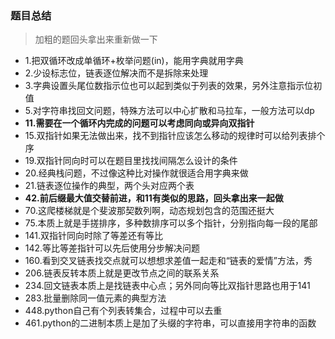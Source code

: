 ### 题目总结
> 加粗的题回头拿出来重新做一下
* 1.把双循环改成单循环+枚举问题(in)，能用字典就用字典
* 2.少设标志位，链表逐位解决而不是拆除来处理
* 3.字典设置头尾位数指示位也可以起到类似于列表的效果，另外注意指示位初值
* 5.对字符串找回文问题，特殊方法可以中心扩散和马拉车，一般方法可以dp
* **11.需要在一个循环内完成的问题可以考虑同向或异向双指针**
* 15.双指针如果无法做出来，找不到指针应该怎么移动的规律时可以给列表排个序
* 19.双指针同向时可以在题目里找找间隔怎么设计的条件
* 20.经典栈问题，不过像这种比对操作就很适合用字典来做
* 21.链表逐位操作的典型，两个头对应两个表
* **42.前后缀最大值交替前进，和11有类似的思路，回头拿出来一起做**
* 70.这爬楼梯就是个斐波那契数列啊，动态规划包含的范围还挺大
* 75.本质上就是手搓排序，多种数排序可以多个指针，分别指向每一段的尾部
* 141.双指针同向时除了等差还有等比
* 142.等比等差指针可以先后使用分步解决问题
* 160.看到交叉链表找交点就可以想想求差值一起走和“链表的爱情”方法，秀
* 206.链表反转本质上就是更改节点之间的联系关系
* 234.回文链表本质上是找链表中心点；另外同向等比双指针思路也用于141
* 283.批量删除同一值元素的典型方法
* 448.python自己有个列表转集合，过程中可以去重
* 461.python的二进制本质上是加了头缀的字符串，可以直接用字符串的函数
